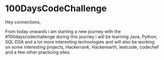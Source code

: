 # 100DaysCodeChallenge

Hey connections,

From today onwards i am starting a new journey with the #100dayscodechallenge during this journey i will be learning Java, Python, SQl, DSA and a lot more interesting technologies and will also be working on some interesting projects, Hackerrank, Hackerearth, leetcode, codechef and a few other practicing sites.
